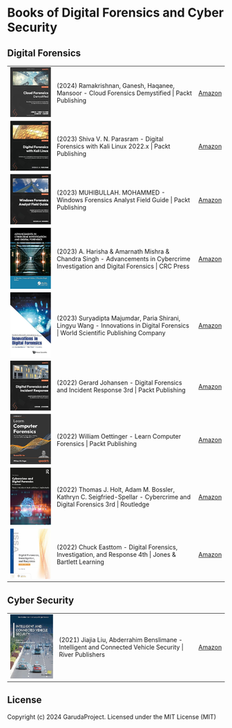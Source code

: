 # Books of Digital Forensics and Cyber Security

## Digital Forensics

<table>
	<tr>
		<td><img src="./images/51CkTudeqzL._SX342_SY445_.jpg" width="130px" style="min-width: 80px;" /></td>
		<td>(2024) Ramakrishnan, Ganesh, Haqanee, Mansoor - Cloud Forensics Demystified | Packt Publishing</td>
		<td><a href="https://www.amazon.com/dp/1800564414">Amazon</a></td>
	</tr>
	<tr>
		<td><img src="./images/41JCr0v2IdL._SX342_SY445_.jpg" width="130px" style="min-width: 80px;" /></td>
		<td>(2023) Shiva V. N. Parasram - Digital Forensics with Kali Linux 2022.x | Packt Publishing</td>
		<td><a href="https://www.amazon.com/dp/1837635153">Amazon</a></td>
	</tr>
	<tr>
		<td><img src="./images/41YN+OVXmgL._SX342_SY445_.jpg" width="130px" style="min-width: 80px;" /></td>
		<td>(2023) MUHIBULLAH. MOHAMMED - Windows Forensics Analyst Field Guide | Packt Publishing</td>
		<td><a href="https://www.amazon.com/dp/1803248475">Amazon</a></td>
	</tr>
	<tr>
		<td><img src="./images/81sQJYq9bOL._SY425_.jpg" width="130px" style="min-width: 80px;" /></td>
		<td>(2023) A. Harisha & Amarnath Mishra & Chandra Singh - Advancements in Cybercrime Investigation and Digital Forensics | CRC Press</td>
		<td><a href="https://www.amazon.com/dp/1774913038">Amazon</a></td>
	</tr>
	<tr>
		<td><img src="./images/41DNHMmBsIL._SY445_SX342_.jpg" width="130px" style="min-width: 80px;" /></td>
		<td>(2023) Suryadipta Majumdar, Paria Shirani, Lingyu Wang - Innovations in Digital Forensics | World Scientific Publishing Company</td>
		<td><a href="https://www.amazon.com/dp/9811273197">Amazon</a></td>
	</tr>
	<tr>
		<td><img src="./images/41v7CjF8BTL._SX342_SY445_.jpg" width="130px" style="min-width: 80px;" /></td>
		<td>(2022) Gerard Johansen - Digital Forensics and Incident Response 3rd | Packt Publishing</td>
		<td><a href="https://www.amazon.com/dp/1803238674">Amazon</a></td>
	</tr>
	<tr>
		<td><img src="./images/71u2dS9pfaL._SY425_.jpg" width="130px" style="min-width: 80px;" /></td>
		<td>(2022) William Oettinger - Learn Computer Forensics | Packt Publishing</td>
		<td><a href="https://www.amazon.com/dp/1803238305">Amazon</a></td>
	</tr>
	<tr>
		<td><img src="./images/41UhWRPfPUL._SY445_SX342_.jpg" width="130px" style="min-width: 80px;" /></td>
		<td>(2022) Thomas J. Holt, Adam M. Bossler, Kathryn C. Seigfried-Spellar - Cybercrime and Digital Forensics 3rd | Routledge</td>
		<td><a href="https://www.amazon.com/dp/0367360071">Amazon</a></td>
	</tr>
	<tr>
		<td><img src="./images/71SuLyeBvqL._SY425_.jpg" width="130px" style="min-width: 80px;" /></td>
		<td>(2022) Chuck Easttom - Digital Forensics, Investigation, and Response 4th | Jones & Bartlett Learning</td>
		<td><a href="https://www.amazon.com/dp/1284226069">Amazon</a></td>
	</tr>
</table>

## Cyber Security

<table>
	<tr>
		<td><img src="./images/81NAEL+jbXL._SY425_.jpg" width="130px" style="min-width: 80px;" /></td>
		<td>(2021) Jiajia Liu, Abderrahim Benslimane - Intelligent and Connected Vehicle Security | River Publishers</td>
		<td><a href="https://www.amazon.com/dp/B0BF77T6GS">Amazon</a></td>
	</tr>
</table>

## License

Copyright (c) 2024 GarudaProject. Licensed under the MIT License (MIT)
